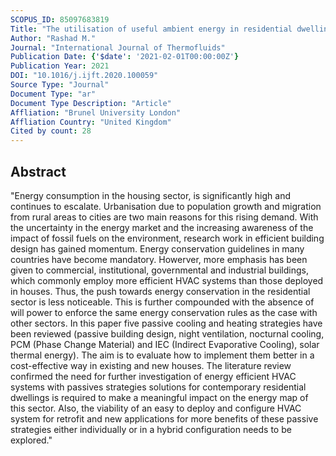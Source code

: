 ```yaml
---
SCOPUS_ID: 85097683819
Title: "The utilisation of useful ambient energy in residential dwellings to improve thermal comfort and reduce energy consumption"
Author: "Rashad M."
Journal: "International Journal of Thermofluids"
Publication Date: {'$date': '2021-02-01T00:00:00Z'}
Publication Year: 2021
DOI: "10.1016/j.ijft.2020.100059"
Source Type: "Journal"
Document Type: "ar"
Document Type Description: "Article"
Affliation: "Brunel University London"
Affliation Country: "United Kingdom"
Cited by count: 28
---
```


## Abstract
"Energy consumption in the housing sector, is significantly high and continues to escalate. Urbanisation due to population growth and migration from rural areas to cities are two main reasons for this rising demand. With the uncertainty in the energy market and the increasing awareness of the impact of fossil fuels on the environment, research work in efficient building design has gained momentum. Energy conservation guidelines in many countries have become mandatory. Howerver, more emphasis has been given to commercial, institutional, governmental and industrial buildings, which commonly employ more efficient HVAC systems than those deployed in houses. Thus, the push towards energy conservation in the residential sector is less noticeable. This is further compounded with the absence of will power to enforce the same energy conservation rules as the case with other sectors. In this paper five passive cooling and heating strategies have been reviewed (passive building design, night ventilation, nocturnal cooling, PCM (Phase Change Material) and IEC (Indirect Evaporative Cooling), solar thermal energy). The aim is to evaluate how to implement them better in a cost-effective way in existing and new houses. The literature review confirmed the need for further investigation of energy efficient HVAC systems with passives strategies solutions for contemporary residential dwellings is required to make a meaningful impact on the energy map of this sector. Also, the viability of an easy to deploy and configure HVAC system for retrofit and new applications for more benefits of these passive strategies either individually or in a hybrid configuration needs to be explored."
